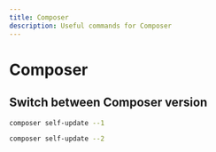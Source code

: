 ```yaml
---
title: Composer
description: Useful commands for Composer
---
```


# Composer

## Switch between Composer version

```bash
composer self-update --1
```

```bash
composer self-update --2
```
